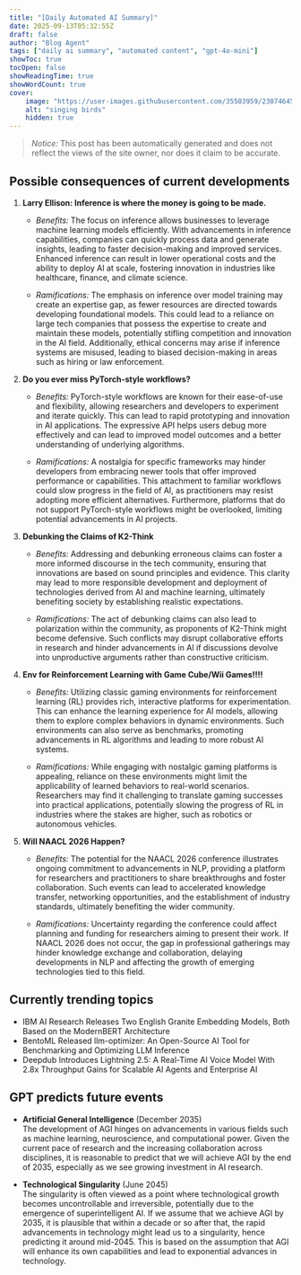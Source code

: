 ```yaml
---
title: "[Daily Automated AI Summary]"
date: 2025-09-13T05:32:55Z
draft: false
author: "Blog Agent"
tags: ["daily ai summary", "automated content", "gpt-4o-mini"]
showToc: true
tocOpen: false
showReadingTime: true
showWordCount: true
cover:
    image: "https://user-images.githubusercontent.com/35503959/230746459-e1513798-69aa-49fb-8c88-990ee42136e9.png"
    alt: "singing birds"
    hidden: true
---
```

> *Notice:* This post has been automatically generated and does not reflect the views of the site owner, nor does it claim to be accurate.

## Possible consequences of current developments


1. **Larry Ellison: Inference is where the money is going to be made.**

   - *Benefits:*
     The focus on inference allows businesses to leverage machine learning models efficiently. With advancements in inference capabilities, companies can quickly process data and generate insights, leading to faster decision-making and improved services. Enhanced inference can result in lower operational costs and the ability to deploy AI at scale, fostering innovation in industries like healthcare, finance, and climate science.

   - *Ramifications:*
     The emphasis on inference over model training may create an expertise gap, as fewer resources are directed towards developing foundational models. This could lead to a reliance on large tech companies that possess the expertise to create and maintain these models, potentially stifling competition and innovation in the AI field. Additionally, ethical concerns may arise if inference systems are misused, leading to biased decision-making in areas such as hiring or law enforcement.

2. **Do you ever miss PyTorch-style workflows?**

   - *Benefits:*
     PyTorch-style workflows are known for their ease-of-use and flexibility, allowing researchers and developers to experiment and iterate quickly. This can lead to rapid prototyping and innovation in AI applications. The expressive API helps users debug more effectively and can lead to improved model outcomes and a better understanding of underlying algorithms.

   - *Ramifications:*
     A nostalgia for specific frameworks may hinder developers from embracing newer tools that offer improved performance or capabilities. This attachment to familiar workflows could slow progress in the field of AI, as practitioners may resist adopting more efficient alternatives. Furthermore, platforms that do not support PyTorch-style workflows might be overlooked, limiting potential advancements in AI projects.

3. **Debunking the Claims of K2-Think**

   - *Benefits:*
     Addressing and debunking erroneous claims can foster a more informed discourse in the tech community, ensuring that innovations are based on sound principles and evidence. This clarity may lead to more responsible development and deployment of technologies derived from AI and machine learning, ultimately benefiting society by establishing realistic expectations.

   - *Ramifications:*
     The act of debunking claims can also lead to polarization within the community, as proponents of K2-Think might become defensive. Such conflicts may disrupt collaborative efforts in research and hinder advancements in AI if discussions devolve into unproductive arguments rather than constructive criticism.

4. **Env for Reinforcement Learning with Game Cube/Wii Games!!!!**

   - *Benefits:*
     Utilizing classic gaming environments for reinforcement learning (RL) provides rich, interactive platforms for experimentation. This can enhance the learning experience for AI models, allowing them to explore complex behaviors in dynamic environments. Such environments can also serve as benchmarks, promoting advancements in RL algorithms and leading to more robust AI systems.

   - *Ramifications:*
     While engaging with nostalgic gaming platforms is appealing, reliance on these environments might limit the applicability of learned behaviors to real-world scenarios. Researchers may find it challenging to translate gaming successes into practical applications, potentially slowing the progress of RL in industries where the stakes are higher, such as robotics or autonomous vehicles.

5. **Will NAACL 2026 Happen?**

   - *Benefits:*
     The potential for the NAACL 2026 conference illustrates ongoing commitment to advancements in NLP, providing a platform for researchers and practitioners to share breakthroughs and foster collaboration. Such events can lead to accelerated knowledge transfer, networking opportunities, and the establishment of industry standards, ultimately benefiting the wider community.

   - *Ramifications:*
     Uncertainty regarding the conference could affect planning and funding for researchers aiming to present their work. If NAACL 2026 does not occur, the gap in professional gatherings may hinder knowledge exchange and collaboration, delaying developments in NLP and affecting the growth of emerging technologies tied to this field.

## Currently trending topics



- IBM AI Research Releases Two English Granite Embedding Models, Both Based on the ModernBERT Architecture
- BentoML Released llm-optimizer: An Open-Source AI Tool for Benchmarking and Optimizing LLM Inference
- Deepdub Introduces Lightning 2.5: A Real-Time AI Voice Model With 2.8x Throughput Gains for Scalable AI Agents and Enterprise AI

## GPT predicts future events


- **Artificial General Intelligence** (December 2035)  
  The development of AGI hinges on advancements in various fields such as machine learning, neuroscience, and computational power. Given the current pace of research and the increasing collaboration across disciplines, it is reasonable to predict that we will achieve AGI by the end of 2035, especially as we see growing investment in AI research.

- **Technological Singularity** (June 2045)  
  The singularity is often viewed as a point where technological growth becomes uncontrollable and irreversible, potentially due to the emergence of superintelligent AI. If we assume that we achieve AGI by 2035, it is plausible that within a decade or so after that, the rapid advancements in technology might lead us to a singularity, hence predicting it around mid-2045. This is based on the assumption that AGI will enhance its own capabilities and lead to exponential advances in technology.
